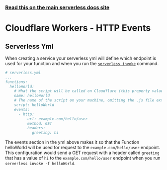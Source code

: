 <!--
title: Serverless Framework - Cloudflare Workers Events - HTTP Events
menuText: HTTP Events
menuOrder: 1
description: HTTP Events in Cloudflare Workers
layout: Doc
-->
 
<!-- DOCS-SITE-LINK:START automatically generated  -->
### [Read this on the main serverless docs site](https://www.serverless.com/framework/docs/providers/cloudflare/events/http)
<!-- DOCS-SITE-LINK:END -->
 

# Cloudflare Workers - HTTP Events
 
## Serverless Yml
When creating a service your serverless yml will define which endpoint is used for your function and  when you run the [`serverless invoke`](../cli-reference/invoke.md) command.
 
```yml
# serverless.yml
...
functions:
  helloWorld:
    # What the script will be called on Cloudflare (this property value must match the function name one line above)
    name: helloWorld
    # The name of the script on your machine, omitting the .js file extension
    script: helloWorld
    events:
      - http:
          url: example.com/hello/user
          method: GET
          headers:
            greeting: hi
```

The events section in the yml above makes it so that the Function helloWorld will be used for request to the `example.com/hello/user` endpoint. This configuration would send a GET request with a header called `greeting` that has a value of `hi` to the `example.com/hello/user` endpoint when you run `serverless invoke -f helloWorld`. 